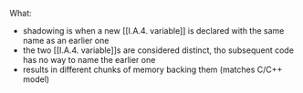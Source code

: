 What:
- shadowing is when a new [[I.A.4. variable]] is declared with the same name as an earlier one
- the two [[I.A.4. variable]]s are considered distinct, tho subsequent code has no way to name the earlier one
- results in different chunks of memory backing them (matches C/C++ model)
